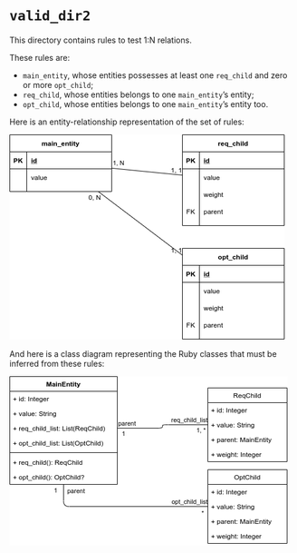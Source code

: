 # `valid_dir2`

This directory contains rules to test 1:N relations.

These rules are:

- `main_entity`, whose entities possesses at least one `req_child` and zero or
  more `opt_child`;
- `req_child`, whose entities belongs to one `main_entity`’s entity;
- `opt_child`, whose entities belongs to one `main_entity`’s entity too.

Here is an entity-relationship representation of the set of rules:

![Entity-relationship representation of the rules](er_model.png)

And here is a class diagram representing the Ruby classes that must be inferred
from these rules:

![Class diagram of the classes inferred from the rules](class_diagram.png)
